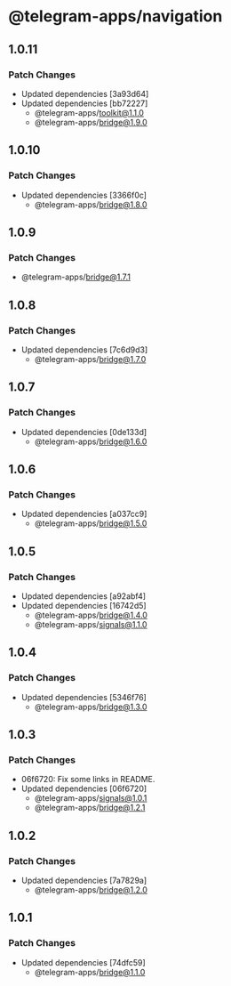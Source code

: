 # @telegram-apps/navigation

## 1.0.11

### Patch Changes

- Updated dependencies [3a93d64]
- Updated dependencies [bb72227]
  - @telegram-apps/toolkit@1.1.0
  - @telegram-apps/bridge@1.9.0

## 1.0.10

### Patch Changes

- Updated dependencies [3366f0c]
  - @telegram-apps/bridge@1.8.0

## 1.0.9

### Patch Changes

- @telegram-apps/bridge@1.7.1

## 1.0.8

### Patch Changes

- Updated dependencies [7c6d9d3]
  - @telegram-apps/bridge@1.7.0

## 1.0.7

### Patch Changes

- Updated dependencies [0de133d]
  - @telegram-apps/bridge@1.6.0

## 1.0.6

### Patch Changes

- Updated dependencies [a037cc9]
  - @telegram-apps/bridge@1.5.0

## 1.0.5

### Patch Changes

- Updated dependencies [a92abf4]
- Updated dependencies [16742d5]
  - @telegram-apps/bridge@1.4.0
  - @telegram-apps/signals@1.1.0

## 1.0.4

### Patch Changes

- Updated dependencies [5346f76]
  - @telegram-apps/bridge@1.3.0

## 1.0.3

### Patch Changes

- 06f6720: Fix some links in README.
- Updated dependencies [06f6720]
  - @telegram-apps/signals@1.0.1
  - @telegram-apps/bridge@1.2.1

## 1.0.2

### Patch Changes

- Updated dependencies [7a7829a]
  - @telegram-apps/bridge@1.2.0

## 1.0.1

### Patch Changes

- Updated dependencies [74dfc59]
  - @telegram-apps/bridge@1.1.0
